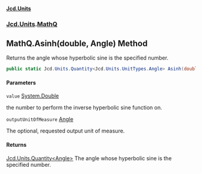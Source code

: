 #### [Jcd.Units](index 'index')
### [Jcd.Units](Jcd.Units 'Jcd.Units').[MathQ](MathQ 'Jcd.Units.MathQ')

## MathQ.Asinh(double, Angle) Method

Returns the angle whose hyperbolic sine is the specified number.

```csharp
public static Jcd.Units.Quantity<Jcd.Units.UnitTypes.Angle> Asinh(double value, Jcd.Units.UnitTypes.Angle? outputUnitOfMeasure=null);
```
#### Parameters

<a name='Jcd.Units.MathQ.Asinh(double,Jcd.Units.UnitTypes.Angle).value'></a>

`value` [System.Double](https://docs.microsoft.com/en-us/dotnet/api/System.Double 'System.Double')

the number to perform the inverse hyperbolic sine function on.

<a name='Jcd.Units.MathQ.Asinh(double,Jcd.Units.UnitTypes.Angle).outputUnitOfMeasure'></a>

`outputUnitOfMeasure` [Angle](Angle 'Jcd.Units.UnitTypes.Angle')

The optional, requested output unit of measure.

#### Returns
[Jcd.Units.Quantity&lt;](Quantity_TUnit_ 'Jcd.Units.Quantity<TUnit>')[Angle](Angle 'Jcd.Units.UnitTypes.Angle')[&gt;](Quantity_TUnit_ 'Jcd.Units.Quantity<TUnit>')
The angle whose hyperbolic sine is the specified number.